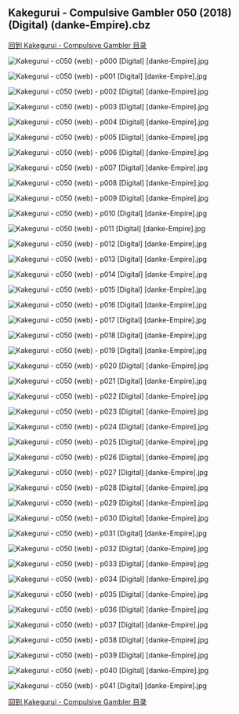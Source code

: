 ## Kakegurui - Compulsive Gambler 050 (2018) (Digital) (danke-Empire).cbz


[回到 Kakegurui - Compulsive Gambler 目录](https://github.com/alicewish/markdown/blob/master/series/Kakegurui-Compulsive-Gambler.md)


![Kakegurui - c050 (web) - p000 [Digital] [danke-Empire].jpg](https://wx1.sinaimg.cn/large/6a9fdecagy1fp5x6ywwt8j20p00zvtou.jpg)

![Kakegurui - c050 (web) - p001 [Digital] [danke-Empire].jpg](https://wx1.sinaimg.cn/large/6a9fdecagy1fp5x734berj20p00zvam3.jpg)

![Kakegurui - c050 (web) - p002 [Digital] [danke-Empire].jpg](https://wx1.sinaimg.cn/large/6a9fdecagy1fp5x78t0upj20p00zv4df.jpg)

![Kakegurui - c050 (web) - p003 [Digital] [danke-Empire].jpg](https://wx1.sinaimg.cn/large/6a9fdecagy1fp5x7ffwntj20p00zvwrr.jpg)

![Kakegurui - c050 (web) - p004 [Digital] [danke-Empire].jpg](https://wx1.sinaimg.cn/large/6a9fdecagy1fp5x7l7pfbj20p00zvtm9.jpg)

![Kakegurui - c050 (web) - p005 [Digital] [danke-Empire].jpg](https://wx1.sinaimg.cn/large/6a9fdecagy1fp5x7srx04j20p00zv4cr.jpg)

![Kakegurui - c050 (web) - p006 [Digital] [danke-Empire].jpg](https://wx1.sinaimg.cn/large/6a9fdecagy1fp5x7z58lwj20p00zvqfo.jpg)

![Kakegurui - c050 (web) - p007 [Digital] [danke-Empire].jpg](https://wx1.sinaimg.cn/large/6a9fdecagy1fp5x83rs5qj20p00zvk2x.jpg)

![Kakegurui - c050 (web) - p008 [Digital] [danke-Empire].jpg](https://wx1.sinaimg.cn/large/6a9fdecagy1fp5x8cjrdnj20p00zv49w.jpg)

![Kakegurui - c050 (web) - p009 [Digital] [danke-Empire].jpg](https://wx1.sinaimg.cn/large/6a9fdecagy1fp5x8iohfkj20p00zvn8y.jpg)

![Kakegurui - c050 (web) - p010 [Digital] [danke-Empire].jpg](https://wx1.sinaimg.cn/large/6a9fdecagy1fp5x8oqr5mj20p00zv18q.jpg)

![Kakegurui - c050 (web) - p011 [Digital] [danke-Empire].jpg](https://wx1.sinaimg.cn/large/6a9fdecagy1fp5x8tq9jlj20p00zv14x.jpg)

![Kakegurui - c050 (web) - p012 [Digital] [danke-Empire].jpg](https://wx1.sinaimg.cn/large/6a9fdecagy1fp5x8z7lpwj20p00zvqiy.jpg)

![Kakegurui - c050 (web) - p013 [Digital] [danke-Empire].jpg](https://wx1.sinaimg.cn/large/6a9fdecagy1fp5x96r2pgj20p00zv7jw.jpg)

![Kakegurui - c050 (web) - p014 [Digital] [danke-Empire].jpg](https://wx1.sinaimg.cn/large/6a9fdecagy1fp5x9cimztj20p00zv16c.jpg)

![Kakegurui - c050 (web) - p015 [Digital] [danke-Empire].jpg](https://wx1.sinaimg.cn/large/6a9fdecagy1fp5x9ij9rzj20p00zvdt9.jpg)

![Kakegurui - c050 (web) - p016 [Digital] [danke-Empire].jpg](https://wx1.sinaimg.cn/large/6a9fdecagy1fp5x9nuqplj20p00zvqgs.jpg)

![Kakegurui - c050 (web) - p017 [Digital] [danke-Empire].jpg](https://wx1.sinaimg.cn/large/6a9fdecagy1fp5x9tpe0yj20p00zvdv4.jpg)

![Kakegurui - c050 (web) - p018 [Digital] [danke-Empire].jpg](https://wx1.sinaimg.cn/large/6a9fdecagy1fp5xa0409bj20p00zvh0c.jpg)

![Kakegurui - c050 (web) - p019 [Digital] [danke-Empire].jpg](https://wx1.sinaimg.cn/large/6a9fdecagy1fp5xa7x4x2j20p00zvdqz.jpg)

![Kakegurui - c050 (web) - p020 [Digital] [danke-Empire].jpg](https://wx1.sinaimg.cn/large/6a9fdecagy1fp5xagww5sj20p00zvtm0.jpg)

![Kakegurui - c050 (web) - p021 [Digital] [danke-Empire].jpg](https://wx1.sinaimg.cn/large/6a9fdecagy1fp5xaqea1vj20p00zv14i.jpg)

![Kakegurui - c050 (web) - p022 [Digital] [danke-Empire].jpg](https://wx1.sinaimg.cn/large/6a9fdecagy1fp5xb1vpppj20p00zvdu3.jpg)

![Kakegurui - c050 (web) - p023 [Digital] [danke-Empire].jpg](https://wx1.sinaimg.cn/large/6a9fdecagy1fp5xbc0fuij20p00zvna4.jpg)

![Kakegurui - c050 (web) - p024 [Digital] [danke-Empire].jpg](https://wx1.sinaimg.cn/large/6a9fdecagy1fp5xbmwgccj20p00zvwrl.jpg)

![Kakegurui - c050 (web) - p025 [Digital] [danke-Empire].jpg](https://wx1.sinaimg.cn/large/6a9fdecagy1fp5xbyef4aj20p00zvnaw.jpg)

![Kakegurui - c050 (web) - p026 [Digital] [danke-Empire].jpg](https://wx1.sinaimg.cn/large/6a9fdecagy1fp5xc72z7sj20p00zvgxo.jpg)

![Kakegurui - c050 (web) - p027 [Digital] [danke-Empire].jpg](https://wx1.sinaimg.cn/large/6a9fdecagy1fp5xccylo8j20p00zvdu6.jpg)

![Kakegurui - c050 (web) - p028 [Digital] [danke-Empire].jpg](https://wx1.sinaimg.cn/large/6a9fdecagy1fp5xcipie8j20p00zvn6f.jpg)

![Kakegurui - c050 (web) - p029 [Digital] [danke-Empire].jpg](https://wx1.sinaimg.cn/large/6a9fdecagy1fp5xcq4phuj20p00zv15o.jpg)

![Kakegurui - c050 (web) - p030 [Digital] [danke-Empire].jpg](https://wx1.sinaimg.cn/large/6a9fdecagy1fp5xcxe2k7j20p00zvgus.jpg)

![Kakegurui - c050 (web) - p031 [Digital] [danke-Empire].jpg](https://wx1.sinaimg.cn/large/6a9fdecagy1fp5xd4utzsj20p00zvn8t.jpg)

![Kakegurui - c050 (web) - p032 [Digital] [danke-Empire].jpg](https://wx1.sinaimg.cn/large/6a9fdecagy1fp5xdh1rulj20p00zvqg9.jpg)

![Kakegurui - c050 (web) - p033 [Digital] [danke-Empire].jpg](https://wx1.sinaimg.cn/large/6a9fdecagy1fp5xdvjlkij20p00zvamr.jpg)

![Kakegurui - c050 (web) - p034 [Digital] [danke-Empire].jpg](https://wx1.sinaimg.cn/large/6a9fdecagy1fp5xega43wj20p00zvao0.jpg)

![Kakegurui - c050 (web) - p035 [Digital] [danke-Empire].jpg](https://wx1.sinaimg.cn/large/6a9fdecagy1fp5xeo3q0kj20p00zvk36.jpg)

![Kakegurui - c050 (web) - p036 [Digital] [danke-Empire].jpg](https://wx1.sinaimg.cn/large/6a9fdecagy1fp5xey36szj20p00zvtmp.jpg)

![Kakegurui - c050 (web) - p037 [Digital] [danke-Empire].jpg](https://wx1.sinaimg.cn/large/6a9fdecagy1fp5xf5bh3pj20p00zv4cs.jpg)

![Kakegurui - c050 (web) - p038 [Digital] [danke-Empire].jpg](https://wx1.sinaimg.cn/large/6a9fdecagy1fp5xfc4y4nj20p00zv15l.jpg)

![Kakegurui - c050 (web) - p039 [Digital] [danke-Empire].jpg](https://wx1.sinaimg.cn/large/6a9fdecagy1fp5xfi1j42j20p00zvn94.jpg)

![Kakegurui - c050 (web) - p040 [Digital] [danke-Empire].jpg](https://wx1.sinaimg.cn/large/6a9fdecagy1fp5xfp4o1bj20p00zv13o.jpg)

![Kakegurui - c050 (web) - p041 [Digital] [danke-Empire].jpg](https://wx1.sinaimg.cn/large/6a9fdecagy1fp5xftrtwqj20p00zv0ww.jpg)

[回到 Kakegurui - Compulsive Gambler 目录](https://github.com/alicewish/markdown/blob/master/series/Kakegurui-Compulsive-Gambler.md)

